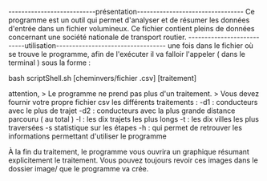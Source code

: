 ---------------------------présentation--------------------------------- 
Ce programme est un outil qui permet d'analyser et de résumer les données d'entrée dans
un fichier volumineux. Ce fichier contient pleins de données concernant une société
nationale de transport routier.
---------------------------utilisation----------------------------------
une fois dans le fichier où se trouve le programme, afin de l'exécuter il va falloir l'appeler ( dans le terminal ) sous la forme :

bash scriptShell.sh [cheminvers/fichier .csv] [traitement]

attention, > Le programme ne prend pas plus d'un traitement.
           > Vous devez fournir votre propre fichier csv
les différents traitements : 
  -d1 : conducteurs avec le plus de trajet
  -d2 : conducteurs avec la plus grande distance parcouru ( au total )
  -l : les dix trajets les plus longs
  -t : les dix villes les plus traversées
  -s statistique sur les étapes
  -h : qui permet de retrouver les informations permettant d'utiliser le programme

À la fin du traitement, le programme vous ouvrira un graphique résumant explicitement le traitement.
Vous pouvez toujours revoir ces images dans le dossier image/ que le programme va crée.
